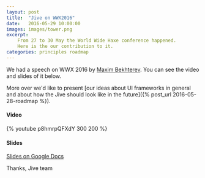 ```yaml
---
layout: post
title:  "Jive on WWX2016"
date:   2016-05-29 10:00:00
images: images/tower.png
excerpt:
    From 27 to 30 May the World Wide Haxe conference happened. 
    Here is the our contribution to it.
categories: principles roadmap
---
```


We had a speech on WWX 2016 by [Maxim Bekhterev](https://twitter.com/klmsmb). 
You can see the video and slides of it below.

More over we'd like to present [our ideas about UI frameworks in general 
and about how the Jive should look like in the future]({% post_url 2016-05-28-roadmap %}).

#### Video

{% youtube p8hmrpQFXdY 300 200 %}


#### Slides

[Slides on Google Docs](https://docs.google.com/presentation/d/1Xar0gWyG2DYcmYIj7iwJvJ4UG8f45Yij1IQqnhJSI9U/pub?start=true&loop=false&delayms=10000)

Thanks,
Jive team